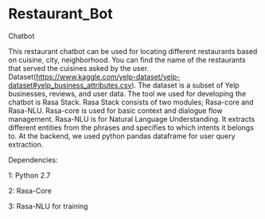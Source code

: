 # Restaurant_Bot
Chatbot 

This restaurant chatbot can be used for locating different restaurants based on cuisine, city, neighborhood. You can find the name of the restaurants that served the cuisines asked by the user. 
Dataset(https://www.kaggle.com/yelp-dataset/yelp-dataset#yelp_business_attributes.csv). The dataset is a subset of Yelp businesses, reviews, and user data. 
The tool we used for developing the chatbot is Rasa Stack. Rasa Stack consists of two modules; Rasa-core and Rasa-NLU.  Rasa-core is used for basic context and dialogue flow management. Rasa-NLU is for Natural Language Understanding. It extracts different entities from the phrases and specifies to which intents it belongs to. 
At the backend, we used python pandas dataframe for user query extraction. 

Dependencies: 

1: Python 2.7

2: Rasa-Core

3: Rasa-NLU for training 
